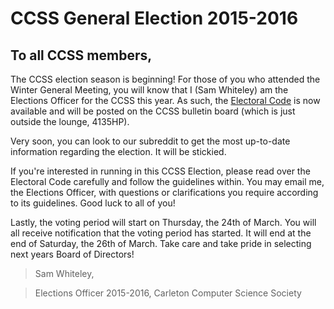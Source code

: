 # CCSS General Election 2015-2016

## To all CCSS members,

The CCSS election season is beginning! For those of you who attended the Winter
General Meeting, you will know that I (Sam Whiteley) am the Elections Officer
for the CCSS this year. As such, the [Electoral Code](https://docs.google.com/document/d/1QiC6FUSHuBV0ulOckJ5U_SrnBK6NtvxNFnuetbMc0J4/edit?usp=sharing)
is now available and will be posted on the CCSS bulletin board (which is just
outside the lounge, 4135HP).

Very soon, you can look to our subreddit to get the most up-to-date information
regarding the election. It will be stickied.

If you're interested in running in this CCSS Election, please read over the
Electoral Code carefully and follow the guidelines within. You may email me,
the Elections Officer, with questions or clarifications you require according
to its guidelines. Good luck to all of you!

Lastly, the voting period will start on Thursday, the 24th of March. You will
all receive notification that the voting period has started. It will end at the
end of Saturday, the 26th of March. Take care and take pride in selecting next
years Board of Directors!

> Sam Whiteley,

> Elections Officer 2015-2016, Carleton Computer Science Society


